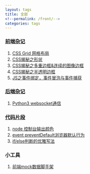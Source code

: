 ```yaml
---
layout: tags
title: 全部
<!--permalink: /front/-->
categories: tags
---
```


### [前端杂记](/tags/front.html)
1. [CSS Grid 网格布局](/blog/2017/08/14/01.html)  
2. [CSS揭秘之形状](/blog/2017/05/04/01.html)  
3. [CSS揭秘之多重边框&连续的图像边框](/blog/2017/04/18/01.html)  
4. [CSS揭秘之半透明边框](/blog/2017/04/10/01.html)  
5. [JS之事件绑定，事件冒泡与事件捕获](/blog/2017/02/19/01.html)  

### [后端杂记](/tags/end.html)
1. [Python3 websocket通信](/blog/2017/08/01/01.html)  

### [代码片段](/tags/code_snippet.html)
1. [node 控制台输出颜色](/code-snippet/node-color.html) 
2. [event preventDefault浏览器默认行为](/code-snippet/event-prevent-default.html)  
3. [if/else判断的优雅写法](/code-snippet/js-complex-judge.html)  

### 小工具
1. [前端mock数据脚手架](https://github.com/PengChen96/ap-cli)  

<!--### 随便写写-->
<!--[test](/essay/test.html)-->

